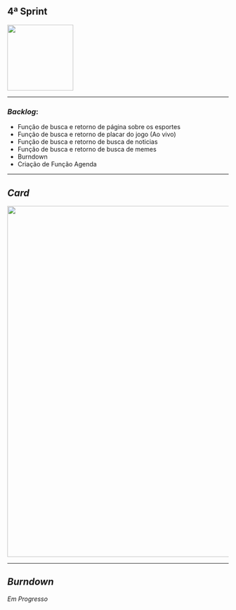 ## 4ª Sprint

<img src="https://github.com/criskurim/CodeYCode/blob/main/Imagens/logo-removebg-preview.png" width="150px" >

----

### *Backlog*:
- Função de busca e retorno de página sobre os esportes
- Função de busca e retorno de placar do jogo (Ao vivo)
- Função de busca e retorno de busca de noticias
- Função de busca e retorno de busca de memes
- Burndown
- Criação de Função Agenda

----

## *Card* 
<img src="https://github.com/criskurim/CodeYCode/blob/main/Sprints/4ª%20Sprint/Card%204.png" width="800px" >

----

## *Burndown*
*Em Progresso*
